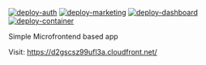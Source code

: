 [![deploy-auth](https://github.com/akshit-sehgal/microfrontend-saas/actions/workflows/auth.yml/badge.svg?branch=main)](https://github.com/akshit-sehgal/microfrontend-saas/actions/workflows/auth.yml) [![deploy-marketing](https://github.com/akshit-sehgal/microfrontend-saas/actions/workflows/marketing.yml/badge.svg?branch=main)](https://github.com/akshit-sehgal/microfrontend-saas/actions/workflows/marketing.yml) [![deploy-dashboard](https://github.com/akshit-sehgal/microfrontend-saas/actions/workflows/dashboard.yml/badge.svg?branch=main)](https://github.com/akshit-sehgal/microfrontend-saas/actions/workflows/dashboard.yml) [![deploy-container](https://github.com/akshit-sehgal/microfrontend-saas/actions/workflows/container.yml/badge.svg?branch=main)](https://github.com/akshit-sehgal/microfrontend-saas/actions/workflows/container.yml)

Simple Microfrontend based app

Visit: https://d2gscsz99ufl3a.cloudfront.net/
